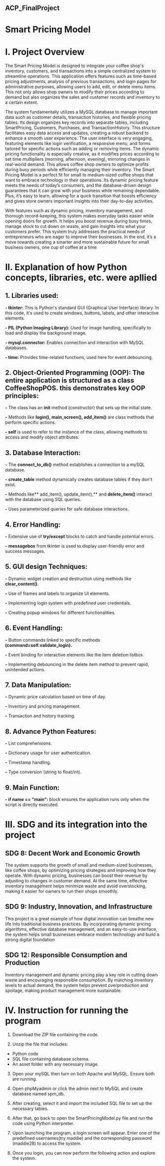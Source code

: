 ## ACP_FinalProject

# Smart Pricing Model

# I. Project Overview
  The Smart Pricing Model is designed to integrate your coffee shop's inventory, customers, and transactions into a simple centralized system to streamline operations. This application offers features such as time-based pricing adjustments, analysis of previous transactions, and login pages for administrative purposes, allowing users to add, edit, or delete menu items. This not only allows shop owners to modify their prices according to demand but also organizes the sales and customer records and inventory to a certain extent.

  The system fundamentally utilizes a MySQL database to manage important data such as customer details, transaction histories, and flexible pricing tables. Its design organizes key records into separate tables, including SmartPricing, Customers, Purchases, and TransactionHistory. This structure facilitates easy data access and updates, creating a robust backend to enhance a smooth user experience. The user interface is very engaging, featuring elements like login verification, a responsive menu, and forms tailored for specific actions such as adding or removing items. The dynamic pricing functionality is especially creative, as it modifies prices according to set time multipliers (morning, afternoon, evening), mirroring changes in real-world demand. This allows coffee shop owners to optimize profits during busy periods while efficiently managing their inventory. The Smart Pricing Model is a perfect fit for small to medium-sized coffee shops that want to embrace technology in their operations. Its dynamic pricing feature meets the needs of today’s consumers, and the database-driven design guarantees that it can grow with your business while remaining dependable. Plus, it’s easy to learn, allowing for a quick transition that boosts efficiency and gives store owners important insights into their day-to-day activities. 

  With features such as dynamic pricing, inventory management, and thorough record-keeping, this system makes everyday tasks easier while opening doors for growth. It helps you boost revenue during busy times, manage stock to cut down on waste, and gain insights into what your customers prefer. This system truly addresses the practical needs of entrepreneurs who are eager to improve their businesses. In the end, it’s a move towards creating a smarter and more sustainable future for small business owners, one cup of coffee at a time


# II. Explanation of how Python concepts, libraries, etc. were apllied
## 1. Libraries used:
**- tkinter:** This is Python's standard GUI (Graphical User Interface) library. In this code, it's used to create windows, buttons, labels, and other interactive elements.

**- PIL (Python Imaging Library):** Used for image handling, specifically to load and display the background image.

**- mysql.connector:** Enables connection and interaction with MySQL databases.

**- time:** Provides time-related functions, used here for event debouncing.

## 2. Object-Oriented Programming (OOP): The entire application is structured as a class **CoffeeShopPOS**. this demonstrates key OOP principles:
**-** The class has an __init__ method (constructor) that sets up the initial state.

**-** Methods like **login(), main_screen(), add_item()** are class methods that perform specific actions.

**- self** is used to refer to the instance of the class, allowing methods to access and modify object attributes.

## 3. Database Interaction:
**-** The **connect_to_db()** method establishes a connection to a mySQL database.

**-** **create_table** method dynamically creates database tables if they don't exist.

**-** Methods like** add_item(), update_item(),** and **delete_item()** interact with the database using SQL queries.

**-** Uses parameterized queries for safe database interactions.

## 4. Error Handling:
**-** Extensive use of **try/except** blocks to catch and handle potential errors.

**-** **messagebox** from tkinter is used to display user-friendly error and success messages.

## 5. GUI design Techniques:
**-** Dynamic widget creation and destruction using methods like **clear_content().**

**-** Use of frames and labels to organize UI elements.

**-** Implementing login system with predefined user credentials.

**-** Creating popup windows for different functionalities.

## 6. Event Handling:
**-** Button commands linked to specific methods **(command=self.validate_login).**

**-** Event binding for interactive elements like the item deletion listbox.

**-** Implementing debouncing in the delete item method to prevent rapid, unintended actions.

## 7. Data Manipulation:
**-** Dynamic price calculation based on time of day.

**-** Inventory and pricing management.

**-** Transaction and history tracking.

## 8.  Advance Python Features:
**-** List comprehensions.

**-** Dictionary usage for user authentication.

**-** Timestamp handling.

**-** Type conversion (string to float/int).

## 9. Main Function:
**- if __name__ == "__main__":** block ensures the application runs only when the script is directly executed.


# III. SDG and its integration into the project
## SDG 8: Decent Work and Economic Growth
  The system supports the growth of small and medium-sized businesses, like coffee shops, by optimizing pricing strategies and improving how they operate. With dynamic pricing, businesses can boost their revenue by adjusting to changes in customer demand. At the same time, effective inventory management helps minimize waste and avoid overstocking, making it easier for owners to run their shops smoothly.

## SDG 9: Industry, Innovation, and Infrastructure
  This project is a great example of how digital innovation can breathe new life into traditional business practices. By incorporating dynamic pricing algorithms, effective database management, and an easy-to-use interface, the system helps small businesses embrace modern technology and build a strong digital foundation

## SDG 12: Responsible Consumption and Production
  Inventory management and dynamic pricing play a key role in cutting down waste and encouraging responsible consumption. By matching inventory levels to actual demand, the system helps prevent overproduction and spoilage, making product management more sustainable.


# IV. Instruction for running the program
  1. Download the ZIP file containing the code.
  
  2. Unzip the file that includes:
  * Python code
  * SQL file containing database schema.
  * An asset folder with any necessary image.
  
  3. Open your mySQL then turn on both Apache and MySQL. Ensure both are running.
  
  4. Open phpMyadmin or click the admin next to MySQL and create database named spm_db.
  
  5. After creating, select it and import the included SQL file to set up the necessary tables.
 
  6. After that, go back to open the SmartPricingModel.py file and run the code using Python interpreter.
     
  7. Upon launching the program, a login screen will appear. Enter one of the predefined usernames(try maddie) and the corresponding password (maddie28) to access the system.
 
  8. Once you login, you can now perform the following action and explore the system.
